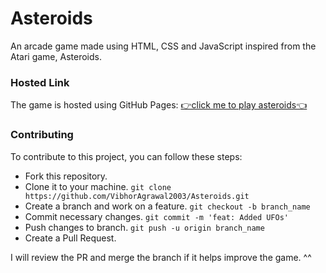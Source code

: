 # Asteroids

An arcade game made using HTML, CSS and JavaScript inspired from the Atari game, Asteroids.

### Hosted Link

The game is hosted using GitHub Pages: [👉click me to play asteroids👈](https://playasteroids.netlify.app/)

### Contributing

To contribute to this project, you can follow these steps:
- Fork this repository.
- Clone it to your machine. `git clone https://github.com/VibhorAgrawal2003/Asteroids.git`
- Create a branch and work on a feature. `git checkout -b branch_name`
- Commit necessary changes. `git commit -m 'feat: Added UFOs'`
- Push changes to branch. `git push -u origin branch_name`
- Create a Pull Request.

I will review the PR and merge the branch if it helps improve the game. ^^
